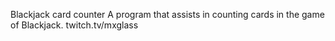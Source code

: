 Blackjack card counter
A program that assists in counting cards in the game of Blackjack.
twitch.tv/mxglass
